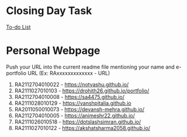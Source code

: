 # Closing Day Task

[To-do List](https://docs.google.com/spreadsheets/d/1y_NB2svxch4gL_CsQJyQWBRIhlWa7UjuKF9ueeS1XaY/edit?usp=sharing)


# Personal Webpage

Push your URL into the current readme file mentioning your name and e-portfolio URL (Ex: RAxxxxxxxxxxxxx - URL) 



1. RA2112704010022 - https://notyashu.github.io/
2. RA2111027010103 - https://drohith26.github.io/portfolio/
3. RA2112704010008 - https://sa4475.github.io/
4. RA2111028010129 - https://vanshpitalia.github.io
5. RA2011050010073 - https://devansh-mehra.github.io/
6. RA2112704010005 - https://animeshr22.github.io/
7. RA2111026010518 - https://dotslashsimran.github.io/
8. RA2111027010122 - https://akshatsharma2058.github.io/
